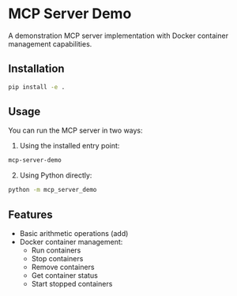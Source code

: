 # MCP Server Demo

A demonstration MCP server implementation with Docker container management capabilities.

## Installation

```bash
pip install -e .
```

## Usage

You can run the MCP server in two ways:

1. Using the installed entry point:
```bash
mcp-server-demo
```

2. Using Python directly:
```bash
python -m mcp_server_demo
```

## Features

- Basic arithmetic operations (add)
- Docker container management:
  - Run containers
  - Stop containers
  - Remove containers
  - Get container status
  - Start stopped containers
